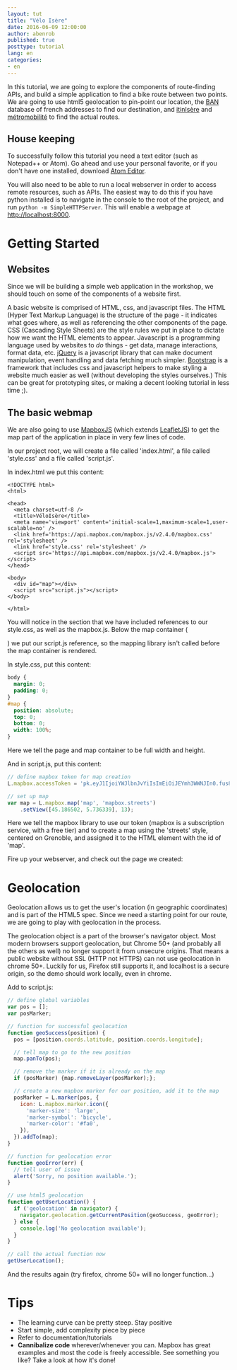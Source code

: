 ```yaml
---
layout: tut
title: "Vélo Isère"
date: 2016-06-09 12:00:00
author: abenrob
published: true
posttype: tutorial
lang: en
categories:
- en
---
```

In this tutorial, we are going to explore the components of route-finding APIs, and build a simple application to find a bike route between two points. We are going to use html5 geolocation to pin-point our location, the [BAN](https://adresse.data.gouv.fr/api/) database of french addresses to find our destination, and [itinIsère](http://www.itinisere.fr/fr/api-open-services/169/OpenData/openservices) and [métromobilité](http://www.metromobilite.fr/pages/opendata/OpenDataApi.html) to find the actual routes.
<!--more-->

## House keeping

To successfully follow this tutorial you need a text editor (such as Notepad++ or Atom). Go ahead and use your personal favorite, or if you don't have one installed,
download [Atom Editor](https://atom.io/).

You will also need to be able to run a local webserver in order to access remote resources, such as APIs. The easiest way to do this if you have python installed is to navigate in the console to the root of the project, and run ```python -m SimpleHTTPServer```. This will enable a webpage at [http://localhost:8000](http://localhost:8000).

# Getting Started

## Websites
Since we will be building a simple web application in the workshop, we should touch on some of the components of a website first.

A basic website is comprised of HTML, css, and javascript files. The HTML (Hyper Text Markup Language) is the structure of the page - it indicates what goes where, as well as referencing the other components of the page. CSS (Cascading Style Sheets) are the style rules we put in place to dictate how we want the HTML elements to appear. Javascript is a programming language used by websites to *do* things - get data, manage interactions, format data, etc. [jQuery](https://jquery.com/) is a javascript library that can make document manipulation, event handling and data fetching much simpler. [Bootstrap](http://getbootstrap.com/) is a framework that includes css and javascript helpers to make styling a website much easier as well (without developing the styles ourselves.) This can be great for prototyping sites, or making a decent looking tutorial in less time ;).

## The basic webmap
We are also going to use [MapboxJS](https://www.mapbox.com/mapbox.js/api/v2.4.0/) (which extends [LeafletJS](http://leafletjs.com/)) to get the map part of the application in place in very few lines of code.

In our project root, we will create a file called 'index.html', a file called 'style.css' and a file called 'script.js'.

In index.html we put this content:

~~~markup
<!DOCTYPE html>
<html>

<head>
  <meta charset=utf-8 />
  <title>VéloIsère</title>
  <meta name='viewport' content='initial-scale=1,maximum-scale=1,user-scalable=no' />
  <link href='https://api.mapbox.com/mapbox.js/v2.4.0/mapbox.css' rel='stylesheet' />
  <link href='style.css' rel='stylesheet' />
  <script src='https://api.mapbox.com/mapbox.js/v2.4.0/mapbox.js'></script>
</head>

<body>
  <div id="map"></div>
  <script src="script.js"></script>
</body>

</html>
~~~

You will notice in the <head> section that we have included references to our style.css, as well as the mapbox.js. Below the map container (<div id="map"></div>) we put our script.js reference, so the mapping library isn't called before the map container is rendered.

In style.css, put this content:

~~~css
body {
  margin: 0;
  padding: 0;
}
#map {
  position: absolute;
  top: 0;
  bottom: 0;
  width: 100%;
}
~~~

Here we tell the page and map container to be full width and height.

And in script.js, put this content:

~~~javascript
// define mapbox token for map creation
L.mapbox.accessToken = 'pk.eyJ1IjoiYWJlbnJvYiIsImEiOiJEYmh3WWNJIn0.fus8CLBKPBHDvSxiayhJyg';

// set up map
var map = L.mapbox.map('map', 'mapbox.streets')
    .setView([45.186502, 5.736339], 13);
~~~

Here we tell the mapbox library to use our token (mapbox is a subscription service, with a free tier) and to create a map using the 'streets' style, centered on Grenoble, and assigned it to the HTML element with the id of 'map'.

Fire up your webserver, and check out the page we created:

<!-- codepen embed -->
<p data-height="500" data-theme-id="0" data-slug-hash="YWXdPN" data-default-tab="result" data-user="abenrob" data-embed-version="2" data-preview="true" class="codepen"></p>
<script async src="//assets.codepen.io/assets/embed/ei.js"></script>
<!-- end codepen embed -->

# Geolocation

Geolocation allows us to get the user's location (in geographic coordinates) and is part of the HTML5 spec. Since we need a starting point for our route, we are going to play with geolocation in the process.

The geolocation object is a part of the browser's navigator object. Most modern browsers support geolocation, but Chrome 50+ (and probably all the others as well) no longer support it from unsecure origins. That means a public website without SSL (HTTP not HTTPS) can not use geolocation in chrome 50+. Luckily for us, Firefox still supports it, and localhost is a secure origin, so the demo should work locally, even in chrome.

Add to script.js:

~~~javascript
// define global variables
var pos = [];
var posMarker;

// function for successful geolocation
function geoSuccess(position) {
  pos = [position.coords.latitude, position.coords.longitude];

  // tell map to go to the new position
  map.panTo(pos);

  // remove the marker if it is already on the map
  if (posMarker) {map.removeLayer(posMarker);};

  // create a new mapbox marker for our position, add it to the map
  posMarker = L.marker(pos, {
    icon: L.mapbox.marker.icon({
      'marker-size': 'large',
      'marker-symbol': 'bicycle',
      'marker-color': '#fa0',
    }),
  }).addTo(map);
}

// function for geolocation error
function geoError(err) {
  // tell user of issue
  alert('Sorry, no position available.');
}

// use html5 geolocation
function getUserLocation() {
  if ('geolocation' in navigator) {
    navigator.geolocation.getCurrentPosition(geoSuccess, geoError);
  } else {
    console.log('No geolocation available');
  }
}

// call the actual function now
getUserLocation();
~~~

And the results again (try firefox, chrome 50+ will no longer function...)

<!-- codepen embed -->
<p data-height="500" data-theme-id="0" data-slug-hash="pbJYZK" data-default-tab="result" data-user="abenrob" data-embed-version="2" data-preview="true" class="codepen"></p>
<!-- end codepen embed -->

# Tips

* The learning curve can be pretty steep. Stay positive
* Start simple, add complexity piece by piece
* Refer to documentation/tutorials
* **Cannibalize code** wherever/whenever you can. Mapbox has great examples and most the code is freely accessible. See something you like? Take a look at how it's done!

